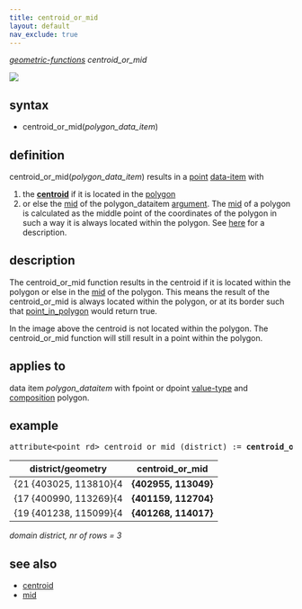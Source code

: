 ```yaml
---
title: centroid_or_mid
layout: default
nav_exclude: true
---
```

*[geometric-functions](geometric-functions) centroid_or_mid*

![](../assets/img/GUI/centroid_or_mid_function.png)

## syntax

- centroid_or_mid(*polygon_data_item*)

## definition

centroid_or_mid(*polygon_data_item*) results in a [point](point) [data-item](data-item) with

1.  the **[centroid](centroid)** if it is located in the [polygon](polygon)
2.  or else the [mid](mid) of the polygon_dataitem [argument](argument). The [mid](mid) of a polygon is calculated as the middle point of the coordinates of the polygon in such a way it is always located within the polygon. See [here](https://github.com/ObjectVision/GeoDMS/blob/05c226bb521e51d16299bb532087098e30304618/rtc/dll/src/geo/SelectPoint.h#L190) for a description.

## description

The centroid_or_mid function results in the centroid if it is located within the polygon or else in the [mid](mid) of the polygon.
This means the result of the centroid_or_mid is always located within the polygon, or at its border such that [point_in_polygon](point_in_polygon) would return true.

In the image above the centroid is not located within the polygon. The centroid_or_mid function will still result in a point within the polygon.

## applies to

data item *polygon_dataitem* with fpoint or dpoint [value-type](value-type) and [composition](composition) polygon.

## example
<pre>
attribute&lt;point_rd&gt; centroid_or_mid (district) := <B>centroid_or_mid(</B>district/geometry<B>)</B>;
</pre>

| district/geometry      |**centroid_or_mid**   |
|------------------------|----------------------|
| {21 {403025, 113810}{4 | **{402955, 113049}** |
| {17 {400990, 113269}{4 | **{401159, 112704}** |
| {19 {401238, 115099}{4 | **{401268, 114017}** |

*domain district, nr of rows = 3*

## see also

- [centroid](centroid)
- [mid](mid)